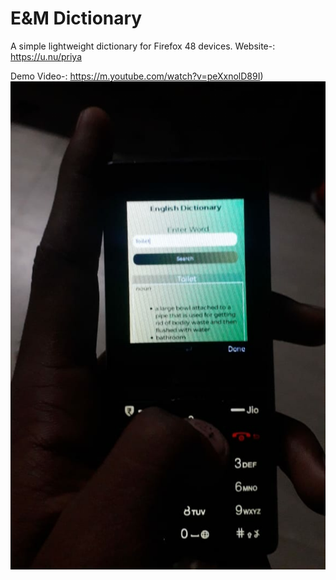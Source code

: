 # E&M Dictionary
A simple lightweight dictionary for Firefox 48 devices.
Website-: https://u.nu/priya

Demo Video-: https://m.youtube.com/watch?v=peXxnolD89I)
![alt text](https://raw.githubusercontent.com/musky603/E-M-Dictionary/build/Dictionary%20Demo.png)
